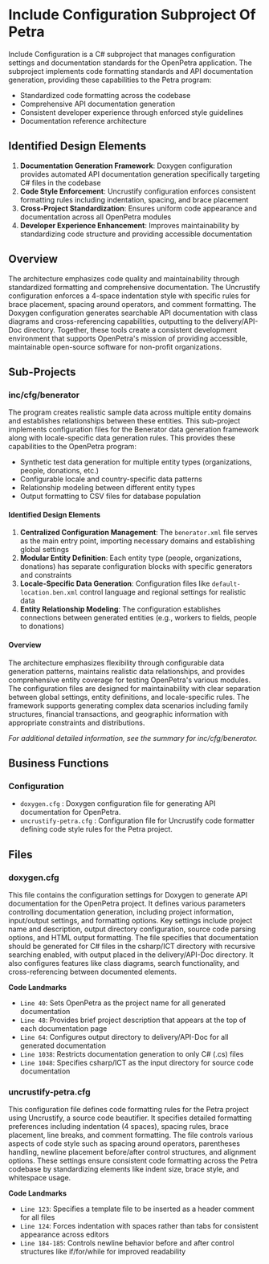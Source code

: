 # Include Configuration Subproject Of Petra

Include Configuration is a C# subproject that manages configuration settings and documentation standards for the OpenPetra application. The subproject implements code formatting standards and API documentation generation, providing these capabilities to the Petra program:

- Standardized code formatting across the codebase
- Comprehensive API documentation generation
- Consistent developer experience through enforced style guidelines
- Documentation reference architecture

## Identified Design Elements

1. **Documentation Generation Framework**: Doxygen configuration provides automated API documentation generation specifically targeting C# files in the codebase
2. **Code Style Enforcement**: Uncrustify configuration enforces consistent formatting rules including indentation, spacing, and brace placement
3. **Cross-Project Standardization**: Ensures uniform code appearance and documentation across all OpenPetra modules
4. **Developer Experience Enhancement**: Improves maintainability by standardizing code structure and providing accessible documentation

## Overview
The architecture emphasizes code quality and maintainability through standardized formatting and comprehensive documentation. The Uncrustify configuration enforces a 4-space indentation style with specific rules for brace placement, spacing around operators, and comment formatting. The Doxygen configuration generates searchable API documentation with class diagrams and cross-referencing capabilities, outputting to the delivery/API-Doc directory. Together, these tools create a consistent development environment that supports OpenPetra's mission of providing accessible, maintainable open-source software for non-profit organizations.

## Sub-Projects

### inc/cfg/benerator

The program creates realistic sample data across multiple entity domains and establishes relationships between these entities. This sub-project implements configuration files for the Benerator data generation framework along with locale-specific data generation rules. This provides these capabilities to the OpenPetra program:

- Synthetic test data generation for multiple entity types (organizations, people, donations, etc.)
- Configurable locale and country-specific data patterns
- Relationship modeling between different entity types
- Output formatting to CSV files for database population

#### Identified Design Elements

1. **Centralized Configuration Management**: The `benerator.xml` file serves as the main entry point, importing necessary domains and establishing global settings
2. **Modular Entity Definition**: Each entity type (people, organizations, donations) has separate configuration blocks with specific generators and constraints
3. **Locale-Specific Data Generation**: Configuration files like `default-location.ben.xml` control language and regional settings for realistic data
4. **Entity Relationship Modeling**: The configuration establishes connections between generated entities (e.g., workers to fields, people to donations)

#### Overview
The architecture emphasizes flexibility through configurable data generation patterns, maintains realistic data relationships, and provides comprehensive entity coverage for testing OpenPetra's various modules. The configuration files are designed for maintainability with clear separation between global settings, entity definitions, and locale-specific rules. The framework supports generating complex data scenarios including family structures, financial transactions, and geographic information with appropriate constraints and distributions.

  *For additional detailed information, see the summary for inc/cfg/benerator.*

## Business Functions

### Configuration
- `doxygen.cfg` : Doxygen configuration file for generating API documentation for OpenPetra.
- `uncrustify-petra.cfg` : Configuration file for Uncrustify code formatter defining code style rules for the Petra project.

## Files
### doxygen.cfg

This file contains the configuration settings for Doxygen to generate API documentation for the OpenPetra project. It defines various parameters controlling documentation generation, including project information, input/output settings, and formatting options. Key settings include project name and description, output directory configuration, source code parsing options, and HTML output formatting. The file specifies that documentation should be generated for C# files in the csharp/ICT directory with recursive searching enabled, with output placed in the delivery/API-Doc directory. It also configures features like class diagrams, search functionality, and cross-referencing between documented elements.

 **Code Landmarks**
- `Line 40`: Sets OpenPetra as the project name for all generated documentation
- `Line 48`: Provides brief project description that appears at the top of each documentation page
- `Line 64`: Configures output directory to delivery/API-Doc for all generated documentation
- `Line 1038`: Restricts documentation generation to only C# (.cs) files
- `Line 1048`: Specifies csharp/ICT as the input directory for source code documentation
### uncrustify-petra.cfg

This configuration file defines code formatting rules for the Petra project using Uncrustify, a source code beautifier. It specifies detailed formatting preferences including indentation (4 spaces), spacing rules, brace placement, line breaks, and comment formatting. The file controls various aspects of code style such as spacing around operators, parentheses handling, newline placement before/after control structures, and alignment options. These settings ensure consistent code formatting across the Petra codebase by standardizing elements like indent size, brace style, and whitespace usage.

 **Code Landmarks**
- `Line 123`: Specifies a template file to be inserted as a header comment for all files
- `Line 124`: Forces indentation with spaces rather than tabs for consistent appearance across editors
- `Line 184-185`: Controls newline behavior before and after control structures like if/for/while for improved readability

[Generated by the Sage AI expert workbench: 2025-03-30 02:22:57  https://sage-tech.ai/workbench]: #